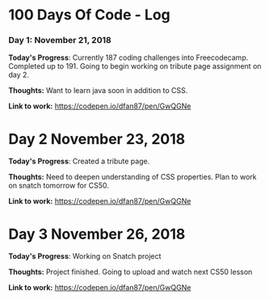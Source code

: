 # 100 Days Of Code - Log

### Day 1: November 21, 2018 

**Today's Progress**: Currently 187 coding challenges into Freecodecamp. Completed up to 191. Going to begin working on tribute page assignment on day 2.

**Thoughts:** Want to learn java soon in addition to CSS.

**Link to work:** https://codepen.io/dfan87/pen/GwQGNe

# Day 2 November 23, 2018

**Today's Progress**: Created a tribute page. 

**Thoughts:** Need to deepen understanding of CSS properties. Plan to work on snatch tomorrow for CS50.

**Link to work:** https://codepen.io/dfan87/pen/GwQGNe

# Day 3 November 26, 2018

**Today's Progress**: Working on Snatch project

**Thoughts:** Project finished. Going to upload and watch next CS50 lesson

**Link to work:** https://codepen.io/dfan87/pen/GwQGNe
